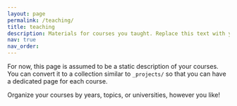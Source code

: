 ```yaml
---
layout: page
permalink: /teaching/
title: teaching
description: Materials for courses you taught. Replace this text with your description.
nav: true
nav_order: 
---
```


For now, this page is assumed to be a static description of your courses. You can convert it to a collection similar to `_projects/` so that you can have a dedicated page for each course.

Organize your courses by years, topics, or universities, however you like!
